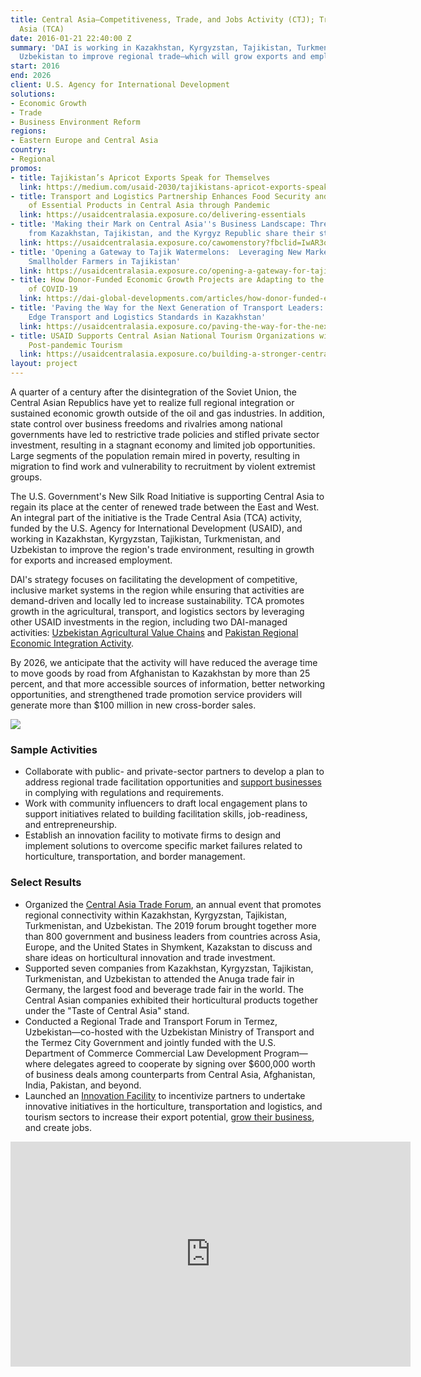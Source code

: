 ```yaml
---
title: Central Asia—Competitiveness, Trade, and Jobs Activity (CTJ); Trade Central
  Asia (TCA)
date: 2016-01-21 22:40:00 Z
summary: 'DAI is working in Kazakhstan, Kyrgyzstan, Tajikistan, Turkmenistan, and
  Uzbekistan to improve regional trade—which will grow exports and employment. '
start: 2016
end: 2026
client: U.S. Agency for International Development
solutions:
- Economic Growth
- Trade
- Business Environment Reform
regions:
- Eastern Europe and Central Asia
country:
- Regional
promos:
- title: Tajikistan’s Apricot Exports Speak for Themselves
  link: https://medium.com/usaid-2030/tajikistans-apricot-exports-speak-for-themselves-8fdbbb2d1b84
- title: Transport and Logistics Partnership Enhances Food Security and Ensures Supply
    of Essential Products in Central Asia through Pandemic
  link: https://usaidcentralasia.exposure.co/delivering-essentials
- title: 'Making their Mark on Central Asia''s Business Landscape: Three female entrepreneurs
    from Kazakhstan, Tajikistan, and the Kyrgyz Republic share their stories'
  link: https://usaidcentralasia.exposure.co/cawomenstory?fbclid=IwAR3o1bZFEw4mE0vpnuj1-dU2HXf-CqMSIIsrZoQ-HxkhfjvWV7ENUcEVDSk
- title: 'Opening a Gateway to Tajik Watermelons:  Leveraging New Markets to Support
    Smallholder Farmers in Tajikistan'
  link: https://usaidcentralasia.exposure.co/opening-a-gateway-for-tajik-watermelons?fbclid=IwAR3Sx4h7W6G0LHJHeterz6Cp2H0nKbizcqcB3gJCw2ahvwSM80Wa0tG4f4c
- title: How Donor-Funded Economic Growth Projects are Adapting to the Challenges
    of COVID-19
  link: https://dai-global-developments.com/articles/how-donor-funded-economic-growth-projects-are-adapting-to-the-challenges-of-covid-19
- title: 'Paving the Way for the Next Generation of Transport Leaders: Adopting Cutting
    Edge Transport and Logistics Standards in Kazakhstan'
  link: https://usaidcentralasia.exposure.co/paving-the-way-for-the-next-generation-of-transport-leaders
- title: USAID Supports Central Asian National Tourism Organizations with Promoting
    Post-pandemic Tourism
  link: https://usaidcentralasia.exposure.co/building-a-stronger-central-asian-travel-brand/?fbclid=IwAR0yDDGGIyQD2KHshdLFw_Dkg65rM_OVmM1F7w0kNnY-OKyl02kqjWUuiYA
layout: project
---
```


A quarter of a century after the disintegration of the Soviet Union, the Central Asian Republics have yet to realize full regional integration or sustained economic growth outside of the oil and gas industries. In addition, state control over business freedoms and rivalries among national governments have led to restrictive trade policies and stifled private sector investment, resulting in a stagnant economy and limited job opportunities. Large segments of the population remain mired in poverty, resulting in migration to find work and vulnerability to recruitment by violent extremist groups.

The U.S. Government's New Silk Road Initiative is supporting Central Asia to regain its place at the center of renewed trade between the East and West. An integral part of the initiative is the Trade Central Asia (TCA) activity, funded by the U.S. Agency for International Development (USAID), and working in Kazakhstan, Kyrgyzstan, Tajikistan, Turkmenistan, and Uzbekistan to improve the region's trade environment, resulting in growth for exports and increased employment.

DAI's strategy focuses on facilitating the development of competitive, inclusive market systems in the region while ensuring that activities are demand-driven and locally led to increase sustainability. TCA promotes growth in the agricultural, transport, and logistics sectors by leveraging other USAID investments in the region, including two DAI-managed activities: [Uzbekistan Agricultural Value Chains][1] and [Pakistan Regional Economic Integration Activity][2].

By 2026, we anticipate that the activity will have reduced the average time to move goods by road from Afghanistan to Kazakhstan by more than 25 percent, and that more accessible sources of information, better networking opportunities, and strengthened trade promotion service providers will generate more than $100 million in new cross-border sales. 

![][3]

### Sample Activities

* Collaborate with public- and private-sector partners to develop a plan to address regional trade facilitation opportunities and [support businesses](https://medium.com/usaid-2030/tajikistans-apricot-exports-speak-for-themselves-8fdbbb2d1b84) in complying with regulations and requirements.
* Work with community influencers to draft local engagement plans to support initiatives related to building facilitation skills, job-readiness, and entrepreneurship.
* Establish an innovation facility to motivate firms to design and implement solutions to overcome specific market failures related to horticulture, transportation, and border management.

### Select Results

* Organized the [Central Asia Trade Forum](https://www.facebook.com/watch/?v=1291034371097076), an annual event that promotes regional connectivity within Kazakhstan, Kyrgyzstan, Tajikistan, Turkmenistan, and Uzbekistan. The 2019 forum brought together more than 800 government and business leaders from countries across Asia, Europe, and the United States in Shymkent, Kazakstan to discuss and share ideas on horticultural innovation and trade investment.
* Supported seven companies from Kazakhstan, Kyrgyzstan, Tajikistan, Turkmenistan, and Uzbekistan to attended the Anuga trade fair in Germany, the largest food and beverage trade fair in the world. The Central Asian companies exhibited their horticultural products together under the "Taste of Central Asia" stand. 
* Conducted a Regional Trade and Transport Forum in Termez, Uzbekistan—co-hosted with the Uzbekistan Ministry of Transport and the Termez City Government and jointly funded with the U.S. Department of Commerce Commercial Law Development Program—where delegates agreed to cooperate by signing over $600,000 worth of business deals among counterparts from Central Asia, Afghanistan, India, Pakistan, and beyond.  
* Launched an [Innovation Facility](http://catradeforum.org/innovation/) to incentivize partners to undertake innovative initiatives in the horticulture, transportation and logistics, and tourism sectors to increase their export potential, [grow their business](https://www.usaid.gov/tajikistan/program-updates/oct-2019-sweet-taste-watermelons-successful-trial-shipment-tajikistan-baltics), and create jobs. 

<iframe src="https://player.vimeo.com/video/282358195" width="640" height="360" frameborder="0" allowfullscreen></iframe>

[1]: /our-work/projects/uzbekistan-usaid-agricultural-value-chain-activity-uzbekistan-uzbekistan-avc
[2]: /our-work/projects/pakistan-regional-economic-integration-activity-preia
[3]: https://assetify-dai.com/projects/CTJ_Project_page_image.jpg
